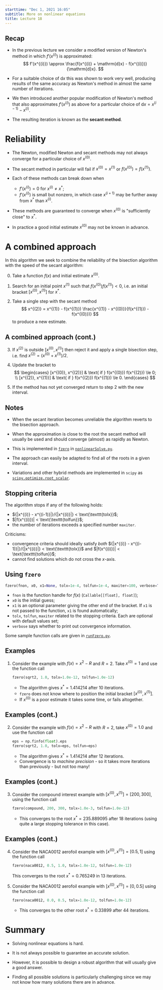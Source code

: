 ```yaml
---
starttime: "Dec 1, 2021 16:05"
subtitle: More on nonlinear equations
title: Lecture 18
---
```


## Recap

-   In the previous lecture we consider a modified version of Newton's method in which $f'(x^{(i)})$ is approximated: $$
    f'(x^{(i)}) \approx \frac{f(x^{(i)} + \mathrm{d}x) - f(x^{(i)})}{\mathrm{d}x}.
    $$

-   For a suitable choice of $\mathrm{d}x$ this was shown to work very well, producing results of the same accuracy as Newton's method in almost the same number of iterations.

-   We then introduced another popular modification of Newton's method that also approximates $f'(x^{(i)})$ as above for a particular choice of $\mathrm{d}x = x^{(i-1)} - x^{(i)}$.

-   The resulting iteration is known as the **secant method**.

# Reliability

-   The Newton, modified Newton and secant methods may not always converge for a particular choice of $x^{(0)}$.

-   The secant method in particular will fail if $x^{(0)} = x^{(1)}$ or $f(x^{(0)}) = f(x^{(1)})$.

-   Each of these methods can break down when

    -   $f'(x^{(i)}) = 0$ for $x^{(i)} \neq x^*$;
    -   $f'(x^{(i)})$ is small but nonzero, in which case $x^{(i+1)}$ may be further away from $x^*$ than $x^{(i)}$.

-   These methods are guaranteed to converge when $x^{(0)}$ is "sufficiently close" to $x^*$.

-   In practice a good initial estimate $x^{(0)}$ may not be known in advance.

# A combined approach

In this algorithm we seek to combine the reliability of the bisection algorithm with the speed of the secant algorithm:

0.  Take a function $f(x)$ and initial estimate $x^{(0)}$.

1.  Search for an initial point $x^{(1)}$ such that $f(x^{(0)}) f(x^{(1)}) < 0$, i.e. an initial bracket $[x^{(0)}, x^{(1)}]$ for $x^*$.

2.  Take a single step with the secant method $$
    x^{(2)} = x^{(1)} - f(x^{(1)}) \frac{x^{(1)} - x^{(0)}}{f(x^{(1)}) - f(x^{(0)})}
    $$ to produce a new estimate.

## A combined approach (cont.)

3.  If $x^{(2)}$ is outside $[x^{(0)}, x^{(1)}]$ then reject it and apply a single bisection step, i.e. find $x^{(2)} = (x^{(0)} + x^{(1)}) / 2$.

4.  Update the bracket to $$
    \begin{cases}
    [x^{(0)}, x^{(2)}] & \text{ if } f(x^{(0)}) f(x^{(2)}) \le 0; \\
    [x^{(2)}, x^{(1)}] & \text{ if } f(x^{(2)}) f(x^{(1)}) \le 0.
    \end{cases}
    $$

5.  If the method has not yet converged return to step 2 with the new interval.

## Notes

-   When the secant iteration becomes unreliable the algorithm reverts to the bisection approach.

-   When the approximation is close to the root the secant method will usually be used and should converge (almost) as rapidly as Newton.

-   This is implemented in [`fzero`](../code/nonlinearSolve.html#fzero) in [`nonlinearSolve.py`](../code/nonlinearSolve.py).

-   The approach can easily be adapted to find all of the roots in a given interval.

-   Variations and other hybrid methods are implemented in `scipy` as [`scipy.optimize.root_scalar`](https://docs.scipy.org/doc/scipy/reference/generated/scipy.optimize.root_scalar.html?highlight=root_scalar#scipy.optimize.root_scalar).

## Stopping criteria

The algorithm stops if any of the following holds:

-   ${|x^{(i)} - x^{(i-1)}|}/{|x^{(i)}|} < \text{\texttt{tolx}}$;
-   $|f(x^{(i)})| < \text{\texttt{tolfun}}$;
-   the number of iterations exceeds a specified number `maxiter`.

Criticisms:

-   convergence criteria should ideally satisfy *both* ${|x^{(i)} - x^{(i-1)}|}/{|x^{(i)}|} < \text{\texttt{tolx}}$ and $|f(x^{(i)})| < \text{\texttt{tolfun}}$;
-   cannot find solutions which do not cross the $x$-axis.

## Using `fzero`

``` python
fzero(fnon, x0, x1=None, tolx=1e-4, tolfun=1e-4, maxiter=100, verbose=True)
```

-   `fnon` is the function handle for $f(x)$ (`Callable[[float], float]`);
-   `x0` is the initial guess;
-   `x1` is an optional parameter giving the other end of the bracket. If `x1` is not passed to the function, `x1` is found automatically;
-   `tolx`, `tolfun`, `maxiter` related to the stopping criteria. Each are optional with default values set;
-   `verbose` says whether to print out convergence information.

Some sample function calls are given in [`runFzero.py`](../code/lec18/runFzero.html).

## Examples

1.  Consider the example with $f(x) = x^2 - R$ and $R=2$. Take $x^{(0)} = 1$ and use the function call

    ``` python
    fzero(sqrt2, 1.0, tolx=1.0e-12, tolfun=1.0e-12)
    ```

    -   The algorithm gives $x^* = 1.414214$ after 10 iterations.
    -   `fzero` does not know where to position the initial bracket $[x^{(0)}, x^{(1)}]$.
    -   If $x^{(0)}$ is a poor estimate it takes some time, or fails altogether.

## Examples (cont.)

2.  Consider the example with $f(x) = x^2 - R$ with $R=2$, take $x^{(0)} = 1.0$ and use the function call

    ``` python
    eps = np.finfo(float).eps
    fzero(sqrt2, 1.0, tolx=eps, tolfun=eps)
    ```

    -   The algorithm gives $x^* = 1.414214$ after 12 iterations.
    -   Convergence is to *machine precision* - so it takes more iterations than previously - but not too many!

## Examples (cont.)

3.  Consider the compound interest example with $[x^{(0)}, x^{(1)}] = [200, 300]$, using the function call

    ``` python
    fzero(compound, 200, 300, tolx=1.0e-3, tolfun=1.0e-12)
    ```

    -   This converges to the root $x^* = 235.889095$ after 18 iterations (using quite a large stopping tolerance in this case).

## Examples (cont.)

4.  Consider the NACA0012 aerofoil example with $[x^{(0)}, x^{(1)}] = [0.5, 1]$ using the function call

    ``` python
    fzero(naca0012, 0.5, 1.0, tolx=1.0e-12, tolfun=1.0e-12)
    ```

    This converges to the root $x^* = 0.765249$ in 13 iterations.

5.  Consider the NACA0012 aerofoil example with $[x^{(0)}, x^{(1)}] = [0, 0.5]$ using the function call

    ``` python
    fzero(naca0012, 0.0, 0.5, tolx=1.0e-12, tolfun=1.0e-12)
    ```

    -   This converges to the other root $x^* = 0.33899$ after 44 iterations.

# Summary

-   Solving nonlinear equations is hard.

-   It is not always possible to guarantee an accurate solution.

-   However, it is possible to design a robust algorithm that will usually give a good answer.

-   Finding all possible solutions is particularly challenging since we may not know how many solutions there are in advance.
